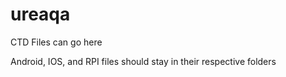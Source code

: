 # ureaqa
CTD Files can go here

Android, IOS, and RPI files should stay in their respective folders
